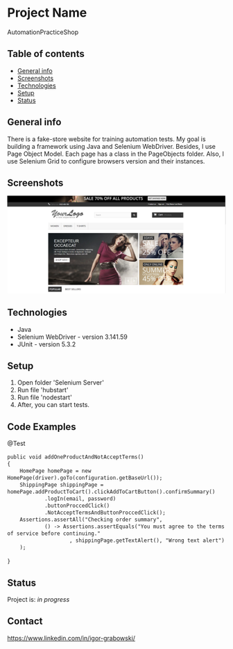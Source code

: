# Project Name
AutomationPracticeShop

## Table of contents
* [General info](#general-info)
* [Screenshots](#screenshots)
* [Technologies](#technologies)
* [Setup](#setup)
* [Status](#status)

## General info
There is a fake-store website for training automation tests. My goal is building a framework using Java and Selenium WebDriver. Besides, I use Page Object Model. Each page has a class in the PageObjects folder. Also, I use Selenium Grid to configure browsers version and their instances.

## Screenshots
![Example screenshot](./img/screenshots/screenshot.png)

## Technologies
* Java
* Selenium WebDriver - version 3.141.59
* JUnit - version 5.3.2

## Setup
1. Open folder 'Selenium Server'
2. Run file 'hubstart'
3. Run file 'nodestart'
4. After, you can start tests.

## Code Examples
 @Test
 
    public void addOneProductAndNotAcceptTerms() 
    {
        HomePage homePage = new HomePage(driver).goTo(configuration.getBaseUrl());
        ShippingPage shippingPage = homePage.addProductToCart().clickAddToCartButton().confirmSummary()
                .logIn(email, password)
                .buttonProccedClick()
                .NotAcceptTermsAndButtonProccedClick();
        Assertions.assertAll("Checking order summary",
                () -> Assertions.assertEquals("You must agree to the terms of service before continuing."
                        , shippingPage.getTextAlert(), "Wrong text alert")
        );
        
    }

## Status
Project is: _in progress_

## Contact
https://www.linkedin.com/in/igor-grabowski/
